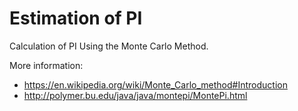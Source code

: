 # Estimation of PI
Calculation of PI Using the Monte Carlo Method.

More information:

- https://en.wikipedia.org/wiki/Monte_Carlo_method#Introduction
- http://polymer.bu.edu/java/java/montepi/MontePi.html
